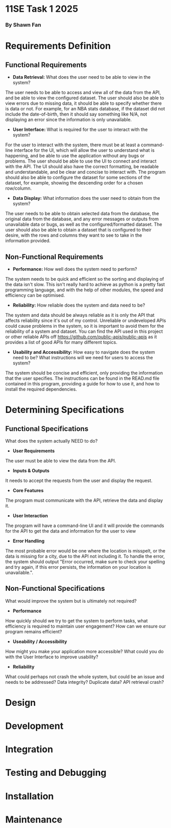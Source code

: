 # **11SE Task 1 2025**

### **By Shawn Fan**

# **Requirements Definition**

## **Functional Requirements**
- **Data Retrieval:** What does the user need to be able to view in the system?

The user needs to be able to access and view all of the data from the API, and be able to view the configured dataset. The user should also be able to view errors due to missing data, it should be able to specify whether there is data or not. For example, for an NBA stats database, if the dataset did not include the date-of-birth, then it should say something like N/A, not displaying an error since the information is only unavailable.

- **User Interface:** What is required for the user to interact with the system?

For the user to interact with the system, there must be at least a command-line interface for the UI, which will allow the user to understand what is happening, and be able to use the application without any bugs or problems. The user should be able to use the UI to connect and interact with the API. The UI should also have the correct formatting, be readable and understandable, and be clear and concise to interact with. The program should also be able to configure the dataset for some sections of the dataset, for example, showing the descending order for a chosen row/column.

- **Data Display:** What information does the user need to obtain from the system?

The user needs to be able to obtain selected data from the database, the original data from the database, and any error messages or outputs from unavailable data or bugs, as well as the configured/formatted dataset. The user should also be able to obtain a dataset that is configured to their desire, with the rows and columns they want to see to take in the information provided.

## **Non-Functional Requirements**
- **Performance:** How well does the system need to perform? 

The system needs to be quick and efficient so the sorting and displaying of the data isn't slow. This isn't really hard to achieve as python is a pretty fast programming language, and with the help of other modules, the speed and efficiency can be optimised.

- **Reliability:** How reliable does the system and data need to be?

The system and data should be always reliable as it is only the API that affects reliability since it's out of my control. Unreliable or undeveloped APIs could cause problems in the system, so it is important to avoid them for the reliability of a system and dataset. You can find the API used in this project or other reliable APIs off https://github.com/public-apis/public-apis as it provides a list of good APIs for many different topics.

- **Usability and Accessibility:** How easy to navigate does the system need to be? What instructions will we need for users to access the system?

The system should be concise and efficient, only providing the information that the user specifies. The instructions can be found in the READ.md file contained in this program, providing a guide for how to use it, and how to install the required dependencies.

# **Determining Specifications**
## **Functional Specifications** ##
What does the system actually NEED to do?

- **User Requirements**

The user must be able to view the data from the API.

- **Inputs & Outputs**

It needs to accept the requests from the user and display the request.

- **Core Features**

The program must communicate with the API, retrieve the data and display it.

- **User Interaction**

The program will have a command-line UI and it will provide the commands for the API to get the data and information for the user to view

- **Error Handling**

The most probable error would be one where the location is misspelt, or the data is missing for a city, due to the API not including it. To handle the error, the system should output "Error occurred, make sure to check your spelling and try again, if this error persists, the information on your location is unavailable.".

## **Non-Functional Specifications** ##
What would improve the system but is ultimately not required?

- **Performance**

How quickly should we try to get the system to perform tasks, what efficiency is required to maintain user engagement? How can we ensure our program remains efficient?

- **Useability / Accessibility**

How might you make your application more accessible? What could you do with the User Interface to improve usability?

- **Reliability**

What could perhaps not crash the whole system, but could be an issue and needs to be addressed? Data integrity? Duplicate data? API retrieval crash?

# **Design**

# **Development**

# **Integration**

# **Testing and Debugging**

# **Installation**

# **Maintenance**
``````
